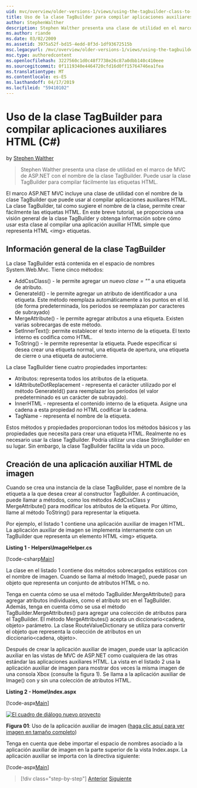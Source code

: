 ```yaml
---
uid: mvc/overview/older-versions-1/views/using-the-tagbuilder-class-to-build-html-helpers-cs
title: Uso de la clase TagBuilder para compilar aplicaciones auxiliares HTML (C#) | Microsoft Docs
author: StephenWalther
description: Stephen Walther presenta una clase de utilidad en el marco de MVC de ASP.NET con el nombre de la clase TagBuilder. Puede usar la clase TagBuilder para fácilmente...
ms.author: riande
ms.date: 03/02/2009
ms.assetid: 3975a52f-bd15-4edd-8f3d-1df93672515b
msc.legacyurl: /mvc/overview/older-versions-1/views/using-the-tagbuilder-class-to-build-html-helpers-cs
msc.type: authoredcontent
ms.openlocfilehash: 3227560c1d0c48f7738e26c87a0dbb140c410eee
ms.sourcegitcommit: 0f1119340e4464720cfd16d0ff15764746ea1fea
ms.translationtype: MT
ms.contentlocale: es-ES
ms.lasthandoff: 04/17/2019
ms.locfileid: "59410102"
---
```

# <a name="using-the-tagbuilder-class-to-build-html-helpers-c"></a>Uso de la clase TagBuilder para compilar aplicaciones auxiliares HTML (C#)

by [Stephen Walther](https://github.com/StephenWalther)

> Stephen Walther presenta una clase de utilidad en el marco de MVC de ASP.NET con el nombre de la clase TagBuilder. Puede usar la clase TagBuilder para compilar fácilmente las etiquetas HTML.


El marco ASP.NET MVC incluye una clase de utilidad con el nombre de la clase TagBuilder que puede usar al compilar aplicaciones auxiliares HTML. La clase TagBuilder, tal como sugiere el nombre de la clase, permite crear fácilmente las etiquetas HTML. En este breve tutorial, se proporciona una visión general de la clase TagBuilder y obtenga información sobre cómo usar esta clase al compilar una aplicación auxiliar HTML simple que representa HTML &lt;img&gt; etiquetas.

## <a name="overview-of-the-tagbuilder-class"></a>Información general de la clase TagBuilder

La clase TagBuilder está contenida en el espacio de nombres System.Web.Mvc. Tiene cinco métodos:

- AddCssClass() - le permite agregar un nuevo *clase = ""* a una etiqueta de atributo.
- GenerateId() - le permite agregar un atributo de identificador a una etiqueta. Este método reemplaza automáticamente a los puntos en el Id. (de forma predeterminada, los períodos se reemplazan por caracteres de subrayado)
- MergeAttribute() - le permite agregar atributos a una etiqueta. Existen varias sobrecargas de este método.
- SetInnerText(): permite establecer el texto interno de la etiqueta. El texto interno es codifica como HTML.
- ToString() - le permite representar la etiqueta. Puede especificar si desea crear una etiqueta normal, una etiqueta de apertura, una etiqueta de cierre o una etiqueta de autocierre.
  

La clase TagBuilder tiene cuatro propiedades importantes:

- Atributos: representa todos los atributos de la etiqueta.
- IdAttributeDotReplacement - representa el carácter utilizado por el método GenerateId() para reemplazar los períodos (el valor predeterminado es un carácter de subrayado).
- InnerHTML - representa el contenido interno de la etiqueta. Asigne una cadena a esta propiedad *no* HTML codificar la cadena.
- TagName - representa el nombre de la etiqueta.

Estos métodos y propiedades proporcionan todos los métodos básicos y las propiedades que necesita para crear una etiqueta HTML. Realmente no es necesario usar la clase TagBuilder. Podría utilizar una clase StringBuilder en su lugar. Sin embargo, la clase TagBuilder facilita la vida un poco.

## <a name="creating-an-image-html-helper"></a>Creación de una aplicación auxiliar HTML de imagen

Cuando se crea una instancia de la clase TagBuilder, pase el nombre de la etiqueta a la que desea crear al constructor TagBuilder. A continuación, puede llamar a métodos, como los métodos AddCssClass y MergeAttribute() para modificar los atributos de la etiqueta. Por último, llame al método ToString() para representar la etiqueta.

Por ejemplo, el listado 1 contiene una aplicación auxiliar de imagen HTML. La aplicación auxiliar de imagen se implementa internamente con un TagBuilder que representa un elemento HTML &lt;img&gt; etiqueta.

**Listing 1 - Helpers\ImageHelper.cs**

[!code-csharp[Main](using-the-tagbuilder-class-to-build-html-helpers-cs/samples/sample1.cs)]

La clase en el listado 1 contiene dos métodos sobrecargados estáticos con el nombre de imagen. Cuando se llama al método Image(), puede pasar un objeto que representa un conjunto de atributos HTML o no.

Tenga en cuenta cómo se usa el método TagBuilder.MergeAttribute() para agregar atributos individuales, como el atributo src en el TagBuilder. Además, tenga en cuenta cómo se usa el método TagBuilder.MergeAttributes() para agregar una colección de atributos para el TagBuilder. El método MergeAttributes() acepta un diccionario&lt;cadena, objeto&gt; parámetro. La clase RouteValueDictionary se utiliza para convertir el objeto que representa la colección de atributos en un diccionario&lt;cadena, objeto&gt;.

Después de crear la aplicación auxiliar de imagen, puede usar la aplicación auxiliar en las vistas de MVC de ASP.NET como cualquiera de las otras estándar las aplicaciones auxiliares HTML. La vista en el listado 2 usa la aplicación auxiliar de imagen para mostrar dos veces la misma imagen de una consola Xbox (consulte la figura 1). Se llama a la aplicación auxiliar de Image() con y sin una colección de atributos HTML.

**Listing 2 - Home\Index.aspx**

[!code-aspx[Main](using-the-tagbuilder-class-to-build-html-helpers-cs/samples/sample2.aspx)]


[![El cuadro de diálogo nuevo proyecto](using-the-tagbuilder-class-to-build-html-helpers-cs/_static/image1.jpg)](using-the-tagbuilder-class-to-build-html-helpers-cs/_static/image1.png)

**Figura 01**: Uso de la aplicación auxiliar de imagen ([haga clic aquí para ver imagen en tamaño completo](using-the-tagbuilder-class-to-build-html-helpers-cs/_static/image2.png))


Tenga en cuenta que debe importar el espacio de nombres asociado a la aplicación auxiliar de imagen en la parte superior de la vista Index.aspx. La aplicación auxiliar se importa con la directiva siguiente:

[!code-aspx[Main](using-the-tagbuilder-class-to-build-html-helpers-cs/samples/sample3.aspx)]

> [!div class="step-by-step"]
> [Anterior](creating-custom-html-helpers-cs.md)
> [Siguiente](creating-page-layouts-with-view-master-pages-cs.md)
